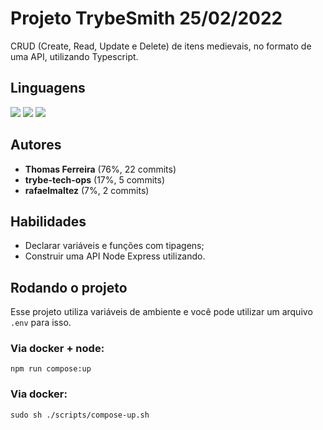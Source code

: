 # Projeto TrybeSmith 25/02/2022
CRUD (Create, Read, Update e Delete) de itens medievais, no formato de uma API, utilizando Typescript.

## Linguagens
<div style="display: inline_block">
  <img src="https://img.shields.io/badge/typescript%2097.4%25-3178C6?style=for-the-badge&logo=typescript&logoColor=fff&logoWidth=20"/>
  <img src="https://img.shields.io/badge/dockerfile%201.3%25-2496ED?style=for-the-badge&logo=docker&logoColor=fff&logoWidth=20"/>
  <img src="https://img.shields.io/badge/shell%200.4%25-4EAA25?style=for-the-badge&logo=gnubash&logoColor=fff&logoWidth=20"/>
</div>

## Autores
- **Thomas Ferreira** (76%, 22 commits)
- **trybe-tech-ops** (17%, 5 commits)
- **rafaelmaltez** (7%, 2 commits)

## Habilidades
- Declarar variáveis e funções com tipagens;
- Construir uma API Node Express utilizando.

## Rodando o projeto
Esse projeto utiliza variáveis de ambiente e você pode utilizar um arquivo `.env` para isso.

### Via docker + node:
```
npm run compose:up
```

### Via docker:
```
sudo sh ./scripts/compose-up.sh
```

